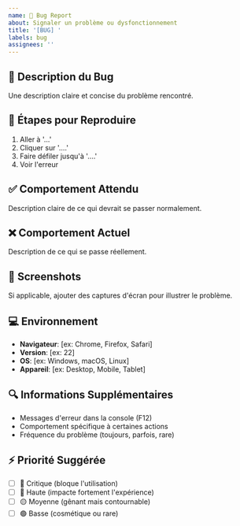 ```yaml
---
name: 🐛 Bug Report
about: Signaler un problème ou dysfonctionnement
title: '[BUG] '
labels: bug
assignees: ''
---
```


## 🐛 Description du Bug
Une description claire et concise du problème rencontré.

## 🔄 Étapes pour Reproduire
1. Aller à '...'
2. Cliquer sur '....'
3. Faire défiler jusqu'à '....'
4. Voir l'erreur

## ✅ Comportement Attendu
Description claire de ce qui devrait se passer normalement.

## ❌ Comportement Actuel
Description de ce qui se passe réellement.

## 📸 Screenshots
Si applicable, ajouter des captures d'écran pour illustrer le problème.

## 💻 Environnement
- **Navigateur**: [ex: Chrome, Firefox, Safari]
- **Version**: [ex: 22]
- **OS**: [ex: Windows, macOS, Linux]
- **Appareil**: [ex: Desktop, Mobile, Tablet]

## 🔍 Informations Supplémentaires
- Messages d'erreur dans la console (F12)
- Comportement spécifique à certaines actions
- Fréquence du problème (toujours, parfois, rare)

## ⚡ Priorité Suggérée
- [ ] 🚨 Critique (bloque l'utilisation)
- [ ] 🔴 Haute (impacte fortement l'expérience)  
- [ ] 🟡 Moyenne (gênant mais contournable)
- [ ] 🟢 Basse (cosmétique ou rare)